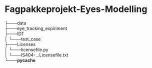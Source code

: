 # Fagpakkeprojekt-Eyes-Modelling
├───data  
├───eye_tracking_expiriment  
├───IDT  
│   └───test_case  
├───Licenses  
│   └───licensefile.py  
│   └───IS404-...Licensefile.txt  
└───__pycache__  
